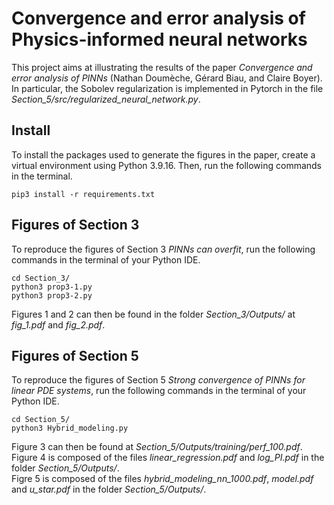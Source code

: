 # Convergence and error analysis of Physics-informed neural networks
This project aims at illustrating the results of the paper _Convergence and error analysis of PINNs_ 
(Nathan Doumèche, Gérard Biau, and Claire Boyer). In particular, the Sobolev regularization is implemented in
Pytorch in the file _Section_5/src/regularized_neural_network.py_.

## Install

To install the packages used to generate the figures in the paper, create a virtual environment using Python 3.9.16. 
Then, run the following commands in the terminal.

    pip3 install -r requirements.txt

## Figures of Section 3
To reproduce the figures of Section 3 _PINNs can overfit_, run the following commands in the terminal 
of your Python IDE.

    cd Section_3/
    python3 prop3-1.py
    python3 prop3-2.py

Figures 1 and 2 can then be found in the folder _Section_3/Outputs/_ at _fig_1.pdf_ and _fig_2.pdf_.

## Figures of Section 5
To reproduce the figures of Section 5 _Strong convergence of PINNs for linear PDE systems_, run the following commands in the terminal 
of your Python IDE.

    cd Section_5/
    python3 Hybrid_modeling.py

Figure 3 can then be found at _Section_5/Outputs/training/perf_100.pdf_. \
Figure 4 is composed of the files _linear_regression.pdf_ and _log_PI.pdf_ in the folder _Section_5/Outputs/_.\
Figre 5 is composed of the files _hybrid_modeling_nn_1000.pdf_, _model.pdf_ and _u_star.pdf_ in the folder
_Section_5/Outputs/_.